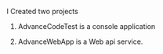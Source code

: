 I Created two projects

1. AdvanceCodeTest is a console application

2. AdvanceWebApp is a Web api service.